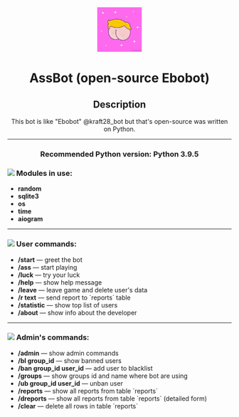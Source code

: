 <div align=center>
    <img src="data/avatar.jpg" width="100">
    <h1>AssBot (open-source Ebobot)</h1>
</div>

<div align=center>
    <h2>Description</h2>
    <p>This bot is like "Ebobot" @kraft28_bot but that's open-source was written on Python.</p>
</div><hr>

<div>
    <div align=center>
        <h3>Recommended Python version: Python 3.9.5</h3>
    </div>
    <div>
        <h3><img src="https://external-content.duckduckgo.com/iu/?u=https%3A%2F%2Fcdn2.iconfinder.com%2Fdata%2Ficons%2Fprogramming-17%2F24%2Fprogramming-module-2-512.png&f=1&nofb=1" width="30"> Modules in use:</h3>
    </div>
    <ul>
        <li><b>random</b></li>
        <li><b>sqlite3</b></li>
        <li><b>os</b></li>
        <li><b>time</b></li>
        <li><b>aiogram</b></li>
    </ul>
</div><hr>

<div>
    <div>
        <h3><img src="https://external-content.duckduckgo.com/iu/?u=https%3A%2F%2Fupload.wikimedia.org%2Fwikipedia%2Fcommons%2Fthumb%2F1%2F12%2FUser_icon_2.svg%2F768px-User_icon_2.svg.png&f=1&nofb=1" width="30"> User commands:</h3>
    </div>
    <div>
        <ul>
            <li>
                <b>/start</b> — greet the bot
            </li>
            <li>
                <b>/ass</b> — start playing
            </li>
            <li>
                <b>/luck</b> — try your luck
            </li>
            <li>
                <b>/help</b> — show help message
            </li>
            <li>
                <b>/leave</b> — leave game and delete user's data
            </li>
            <li>
                <b>/r text</b> — send report to `reports` table
            </li>
            <li>
                <b>/statistic</b> — show top list of users
            </li>
            <li>
                <b>/about</b> — show info about the developer
            </li>
        </ul>
    </div><hr>
    <div>
        <h3><img src="https://external-content.duckduckgo.com/iu/?u=https%3A%2F%2Fpngimage.net%2Fwp-content%2Fuploads%2F2018%2F05%2Fadmin-logo-png-6.png&f=1&nofb=1" width="30"> Admin's commands:</h3>
    </div>
    <div>
        <ul>
            <li>
                <b>/admin</b> — show admin commands
            </li>            
            <li>
                <b>/bl group_id</b> — show banned users
            </li>
            <li>
                <b>/ban group_id user_id</b> — add user to blacklist
            </li>
            <li>
                <b>/groups</b> — show groups id and name where bot are using
            </li>
            <li>
                <b>/ub group_id user_id</b> — unban user
            </li>
            <li>
                <b>/reports</b> — show all reports from table `reports`
            </li>
            <li>
                <b>/dreports</b> — show all reports from table `reports` (detailed form)
            </li>            
            <li>
                <b>/clear</b> — delete all rows in table `reports`
            </li>
        </ul>
    </div>
</div>
